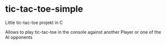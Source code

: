 # tic-tac-toe-simple

Little tic-tac-toe projekt in C

Allows to play tic-tac-toe in the console against another Player or one of the AI opponents

